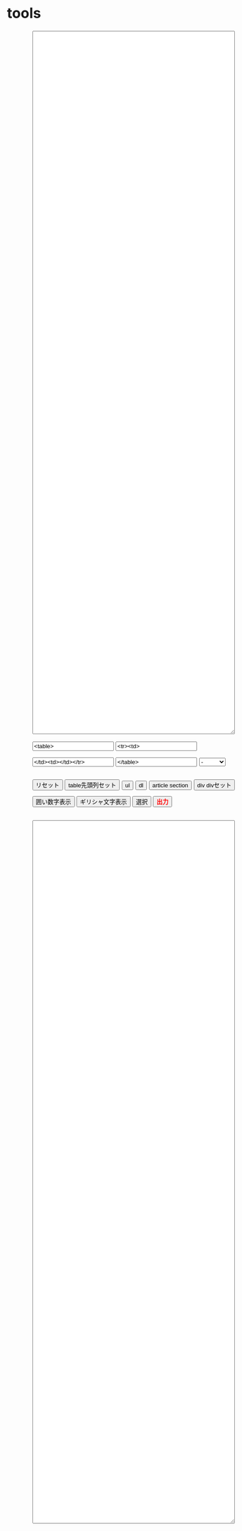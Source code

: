 # tools
<!--easy to create html sources-->
<!doctype html>
<html>
<head>
<title>タグ</title>
<style>
body,html{
  width:100%;
  height: 100%;
  font-size:100%;
  -webkit-text-size-adjust:100%;
}
textarea{
width: 100%;
height: 40vh;
}
#changeT{
width:80%;
display: block;
margin: 0 auto 30px;
}
input[value="出力"]{
color:red;
font-weight: 600;
}
#changeT input{
  margin-bottom:1em;

}
</style>
</head>
<body>
<form id="changeT">
<textarea id="textB"></textarea>
<p>
<input type="text" name="textH" id="textH" placeholder="先頭" value="<table>">
<input type="text" name="textF" id="textF" placeholder="行頭" value="<tr><td>">
<input type="text" name="textL" id="textL" placeholder="行末" value="</td><td></td></tr>">
<input type="text" name="textT" id="textT" placeholder="末尾" value="</table>">
<select name="hName" id="hName" onchange="headN(this.value)">
<option>-</option>
<option value="h2">h2</option>
<option value="h3">h3</option>
<option value="h4">h4</option>
<option value="h5">h5</option>
<option value="h6">h6</option>
<option value="p">p</option>
<option value="span">span</option>
<option value="strong">strong</option>
<option value="figure">figure</option>
</select>
</p>
<p>
<input type="button" value="リセット" onclick="resetA()">
<input type="button" value="table先頭列セット" onclick="setT()">
<input type="button" value="ul" onclick="setUl()">
<input type="button" value="dl" onclick="setDl()">
<input type="button" value="article section" onclick="setArt()">
<input type="button" value="div divセット" onclick="setDiv()">
<input type="button" value="囲い数字表示" onclick="setNum()">
<input type="button" value="ギリシャ文字表示" onclick="setGreek()">
<input type="button" value="選択" onclick="getA()">
<input type="button" value="出力" onclick="outS()">
</p>
<textarea id="textA"></textarea>
</form>
<script>
function outS(){
var sourceT = document.getElementById('textB').value;
var head = document.getElementById('textH').value;
var first = document.getElementById('textF').value;
var last = document.getElementById('textL').value;
var tail = document.getElementById('textT').value;
sourceT = repl(sourceT);
head = repl(head);
first = repl(first);
last = repl(last);
tail = repl(tail);
sourceT = sourceT.replace(/\n/g, last+"\n"+first);
if(head != ""){
document.getElementById("textA").innerHTML += head+"\n"+first+sourceT+last+"\n"+tail+"\n";
}else{
document.getElementById("textA").innerHTML += first+sourceT+last+tail+"\n";
}getA();
}
function repl(x){
x = x.replace(/&/g,'&amp;');
x = x.replace(/</g,'&lt;');
x = x.replace(/>/g,'&gt;');
x = x.replace(/"/g,'&quot;');
x = x.replace(/'/g,"&#39;");
return x;
}
function headN(n){
document.getElementById('textH').value="";
//var headV = document.getElementsByName('hName')[0].value;
document.getElementById('textF').value=`<${n}>`;
document.getElementById('textL').value=`</${n}>`;
document.getElementById('textT').value="";
}
function setNum(){
  document.getElementById('textA').textContent = `&amp;#9312;<!--1-->
&amp;#9313;<!--2-->
&amp;#9314;<!--3-->
&amp;#9315;<!--4-->
&amp;#9316;<!--5-->
&amp;#9317;<!--6-->
&amp;#9318;<!--7-->
&amp;#9319;<!--8-->
&amp;#9320;<!--9-->
&amp;#9321;<!--10-->`;
}
function setGreek(){
  document.getElementById("textA").textContent = `&#8544;<!--Ⅰ-->
&#8545;<!--Ⅱ-->
&#8546;<!--Ⅲ-->
&#8547;<!--Ⅳ-->
&#8548;<!--Ⅴ-->
&#8549;<!--Ⅵ-->
&#8550;<!--Ⅶ-->
&#8551;<!--Ⅷ-->
&#8552;<!--Ⅸ-->
&#8553;<!--Ⅹ-->
`;
}
function resetA(){
document.getElementById('textB').value="";
document.getElementById('textH').value="";
document.getElementById('textF').value="";
document.getElementById('textL').value="";
document.getElementById('textT').value="";
document.getElementById('textA').value="";
window.location.reload();
}
function setArt(){
document.getElementById('textH').value='<article><section>';
document.getElementById('textF').value="<div>";
document.getElementById('textL').value="</div>";
document.getElementById('textT').value="</section></article>";
}

function setT(){
document.getElementById('textH').value="<table>";
document.getElementById('textF').value="<tr><th>";
document.getElementById('textL').value="</th><td></td></tr>";
document.getElementById('textT').value="</table>";
}
function setUl(){
document.getElementById('textH').value="<ul>";
document.getElementById('textF').value="<li>";
document.getElementById('textL').value="</li>";
document.getElementById('textT').value="</ul>";
}
function setDl(){
document.getElementById('textH').value="<dl>";
document.getElementById('textF').value="<dt>";
document.getElementById('textL').value="</dt><dd></dd>";
document.getElementById('textT').value="</dl>";
}
function setSpan(){
document.getElementById('textH').value="";
document.getElementById('textF').value="<span>";
document.getElementById('textL').value="</span>";
document.getElementById('textT').value="";
}
function setDiv(){
document.getElementById('textH').value="<div>";
document.getElementById('textF').value="<div>";
document.getElementById('textL').value="</div>";
document.getElementById('textT').value="</div>";
}
function getA(){
document.getElementById('textA').select();
document.execCommand('copy');
}
</script>
</body>
</html>
